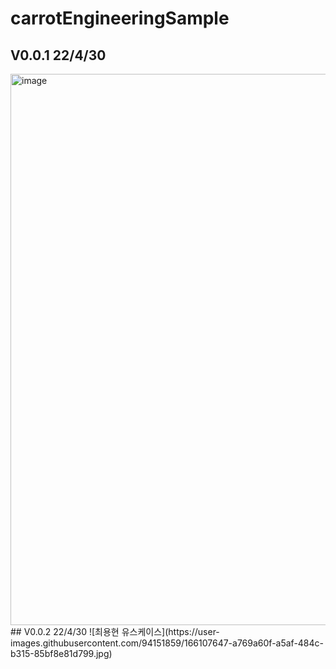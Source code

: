 # carrotEngineeringSample

## V0.0.1 22/4/30
<img width="882" alt="image" src="https://user-images.githubusercontent.com/55674648/166107001-b2faab37-a7ca-41a4-add7-f9be9acda3da.png">
## V0.0.2 22/4/30
![최용현 유스케이스](https://user-images.githubusercontent.com/94151859/166107647-a769a60f-a5af-484c-b315-85bf8e81d799.jpg)
